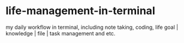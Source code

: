 # life-management-in-terminal
my daily workflow in terminal, including note taking, coding, life goal | knowledge | file | task management and etc.
